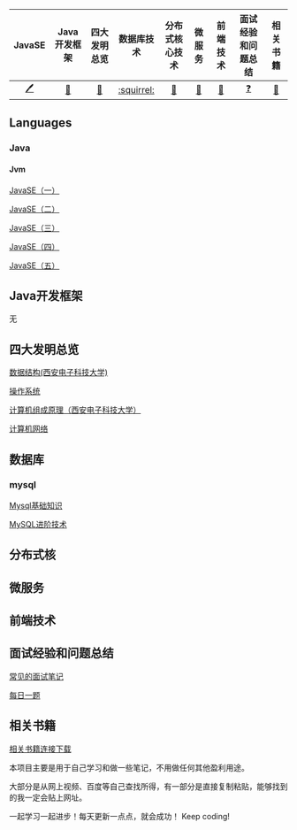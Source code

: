 
| JavaSE | Java开发框架 | 四大发明总览 | 数据库技术 | 分布式核心技术 | 微服务| 前端技术| 面试经验和问题总结| 相关书籍 |
|:---:|:---:|:---:|:---:|:---:|:---:|:---:|:---:|:---:|
|[:pen:](#JavaSE)|[:panda_face:](#Java开发框架)|[:book:](#四大发明总览)|[:squirrel:](#数据库技术)|[:person_fencing:](#分布式核心技术)|[:satellite:](#微服务)|[:iphone:](#前端技术)|[:question:](#面试经验和问题总结)|[:link: ](#相关书籍)|

## Languages

### Java

#### Jvm

[JavaSE（一）](https://github.com/liyuanbo1997/JavaSeniorEngineer/blob/master/JavaSE/JavaSE(一).md)

[JavaSE（二）](https://github.com/liyuanbo1997/JavaSeniorEngineer/blob/master/JavaSE/JavaSE(二).md)

[JavaSE（三）](https://github.com/liyuanbo1997/JavaSeniorEngineer/blob/master/JavaSE/JavaSE(三).md)

[JavaSE（四）](https://github.com/liyuanbo1997/JavaSeniorEngineer/blob/master/JavaSE/JavaSE(四).md)

[JavaSE（五）](https://github.com/liyuanbo1997/JavaSeniorEngineer/blob/master/JavaSE/JavaSE(五).md)

## Java开发框架

无

## 四大发明总览
[数据结构(西安电子科技大学)](https://github.com/liyuanbo1997/JavaSeniorEngineer/blob/master/四大发明总览/JDK的数据结构.md)

[操作系统](https://github.com/liyuanbo1997/JavaSeniorEngineer/blob/master/四大发明总览/操作系统.md)

[计算机组成原理（西安电子科技大学）](https://github.com/liyuanbo1997/JavaSeniorEngineer/blob/master/四大发明总览/计算机组成原理.md)

[计算机网络](https://github.com/liyuanbo1997/JavaSeniorEngineer/blob/master/四大发明总览/计算机网络.md)

## 数据库

### mysql

[Mysql基础知识](https://github.com/liyuanbo1997/JavaSeniorEngineer/blob/master/数据库技术/Mysql基础知识.md)

[MySQL进阶技术](https://github.com/liyuanbo1997/JavaSeniorEngineer/blob/master/数据库技术/MySQL进阶技术.md)

## 分布式核


## 微服务
## 前端技术
## 面试经验和问题总结
[常见的面试笔记](https://github.com/liyuanbo1997/JavaSeniorEngineer/blob/master/面试经验和问题总结/常见的面试笔记.md)

[每日一题](https://github.com/liyuanbo1997/JavaSeniorEngineer/blob/master/面试经验和问题总结/每日一题.md)
## 相关书籍
[相关书籍连接下载](https://github.com/liyuanbo1997/JavaSeniorEngineer/blob/master/相关书籍连接下载.md)

本项目主要是用于自己学习和做一些笔记，不用做任何其他盈利用途。

大部分是从网上视频、百度等自己查找所得，有一部分是直接复制粘贴，能够找到的我一定会贴上网址。

一起学习一起进步！每天更新一点点，就会成功！ Keep coding!
